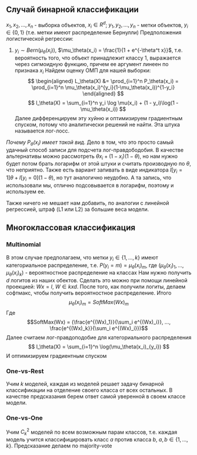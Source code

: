 ##  Случай бинарной классификации
$x_1, x_2, ..., x_n$ - выборка объектов, $x_i \in R^d$; $y_1, y_2, ..., y_n$ - метки объектов, $y_i \in \{0, 1\}$ (т.е. метки имеют распределение Бернулли)
Предположения логистической регрессии:
1. $y_i \sim Bern(\mu_\theta(x_i))$, $\mu_\theta(x_i) = \frac{1}{1 + e^{-\theta^t x}}$, т.е. вероятность того, что объект принадлежит классу 1, выражается через сигмоидную функцию, причем ее аргумент линеен по признака $x_i$
Найдем оценку ОМП для нашей выборки:
$$
\begin{aligned}
L_\theta(X) &= \prod_{i=1}^n P_\theta(x_i) = 
\prod_{i=1}^n \mu_\theta(x_i)^{y_i}(1-\mu_\theta(x_i))^{1-y_i}
\end{aligned}
$$
$$
l_\theta(X) = \sum_{i=1}^n y_i \log \mu(x_i) + (1 - y_i)\log(1 - \mu_\theta(x_i))
$$
Далее дифференцируем эту хуйню и оптимизируем градиентным спуском, потому что аналитически решений не найти. Эта штука называется лог-лосс.

*Почему $P_\theta(x_i)$ имеет такой вид*. Дело в том, что это просто самый удачный способ записи для подсчета лог-правдободобия. В качестве альтернативы можно рассмотреть $\theta x_i + (1-x_i)(1-\theta)$, но нам нужно будет потом брать логарифм от этой штуки и считать производную по $\theta$, что неприятно. Также есть вариант запивать в виде индикатора $I[y_i=1]\theta + I[y_i=0](1-\theta)$, но тут аналогично неудобно. А та запись, что использовали мы, отлично подсовывается в логарифм, поэтому и используем ее.

Также ничего не мешает нам добавить, по аналогии с линейной регрессией, штраф (L1 или L2) за большие веса модели.
## Многоклассовая классификация
### Multinomial
В этом случае предполагаем, что метки $y_i\in \{1,...,k\}$ имеют категориальное распределение, т.е. $P(y_i = m) = \mu_{\theta}(x_i)_m$, где $(\mu_\theta(x_i)_1, ..., \mu_\theta(x_i)_k)$ - вероятностное распределение на классах
Нам нужно получить $d$ логитов из наших обектов. Сделать это можно при помощи линейной проекцией: $Wx = l$, $W \in kxd$. После того, как получили логиты, делаем софтмакс, чтобы получить вероятностное распределение.
Итого
$$\mu_\theta(x_i)_m = SoftMax(Wx)_m$$
Где
$$SoftMax(Wx) = (\frac{e^{(Wx)_1}}{\sum_i e^{(Wx)_i}}, ..., \frac{e^{(Wx)_k}}{\sum_i e^{(Wx)_i}})$$
Далее считаем лог-правдоподобие для категориального распределения
$$
l_\theta(X) = \sum_{i=1}^n \log(\mu_\theta(x_i)_{y_i})
$$
И оптимизируем градиентным спуском
### One-vs-Rest
Учим $k$ моделей, каждая из моделей решает задачу бинарной классификации на отделение своего класса от всех остальных. В качестве предсказания берем ответ самой уверенной в своем классе модели.
### One-vs-One
Учим $C_k^2$ моделей по всем возможным парам классов, т.е. каждая модель учится классифицировать класс $a$ против класса $b$, $a, b\in \{1, ..., k\}$. Предсказание делаем по majority-vote
